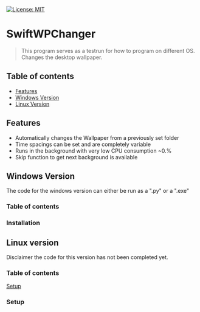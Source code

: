 [![License: MIT](https://img.shields.io/badge/License-MIT-yellow.svg)](https://opensource.org/licenses/MIT)

# SwiftWPChanger
> This program serves as a testrun for how to program on different OS.
> Changes the desktop wallpaper.

## Table of contents

* [Features](#Features)
* [Windows Version](#WindowsVersion)
* [Linux Version](#LinuxVersion)

## Features
* Automatically changes the Wallpaper from a previously set folder
* Time spacings can be set and are completely variable
* Runs in the background with very low CPU consumption ~0.%
* Skip function to get next background is available

## Windows Version
The code for the windows version can either be run as a ".py" or a ".exe"
### Table of contents

### Installation

## Linux version
Disclaimer the code for this version has not been completed yet.
### Table of contents

[Setup](#Setup)

### Setup

